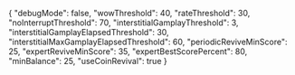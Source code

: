 {
  "debugMode": false,
  "wowThreshold": 40,
  "rateThreshold": 30,
  "noInterruptThreshold": 70,
  "interstitialGamplayThreshold": 3,
  "interstitialGamplayElapsedThreshold": 30,
  "interstitialMaxGamplayElapsedThreshold": 60,
  "periodicReviveMinScore": 25,
  "expertReviveMinScore": 35,
  "expertBestScorePercent": 80,
  "minBalance": 25,
  "useCoinRevival": true
}
